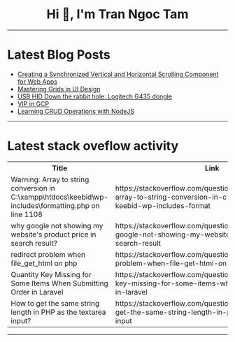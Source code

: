 <h1 align="center">Hi 👋, I'm Tran Ngoc Tam</h1>

---

# Latest Blog Posts 
<!-- BLOG-POST-LIST:START -->
- [Creating a Synchronized Vertical and Horizontal Scrolling Component for Web Apps](https://dev.to/rahul_patwa_f99f19cd1519b/creating-a-synchronized-vertical-and-horizontal-scrolling-component-for-web-apps-1igc)
- [Mastering Grids in UI Design](https://dev.to/prince_chouhan/mastering-grids-in-ui-design-3pbb)
- [USB HID Down the rabbit hole: Logitech G435 dongle](https://dev.to/endes/usb-hid-down-the-rabbit-hole-logitech-g435-dongle-33if)
- [VIP in GCP](https://dev.to/intersystems/vip-in-gcp-3f2d)
- [Learning CRUD Operations with NodeJS](https://dev.to/ojerahi_daniel/learning-crud-operations-with-nodejs-11i1)
<!-- BLOG-POST-LIST:END -->

---

# Latest stack oveflow activity
<table>
  <tr><th>Title</th><th>Link</th></tr>
  <!-- STACKOVERFLOW:START --><tr><td>Warning: Array to string conversion in C:\xampp\htdocs\keebid\wp-includes\formatting.php on line 1108</td><td>https://stackoverflow.com/questions/78688362/warning-array-to-string-conversion-in-c-xampp-htdocs-keebid-wp-includes-format</td></tr><tr><td>why google not showing my website&#39;s product price in search result?</td><td>https://stackoverflow.com/questions/78688283/why-google-not-showing-my-websites-product-price-in-search-result</td></tr><tr><td>redirect problem when file_get_html on php</td><td>https://stackoverflow.com/questions/78688026/redirect-problem-when-file-get-html-on-php</td></tr><tr><td>Quantity Key Missing for Some Items When Submitting Order in Laravel</td><td>https://stackoverflow.com/questions/78687846/quantity-key-missing-for-some-items-when-submitting-order-in-laravel</td></tr><tr><td>How to get the same string length in PHP as the textarea input?</td><td>https://stackoverflow.com/questions/78687788/how-to-get-the-same-string-length-in-php-as-the-textarea-input</td></tr><!-- STACKOVERFLOW:END -->
</table>

---


